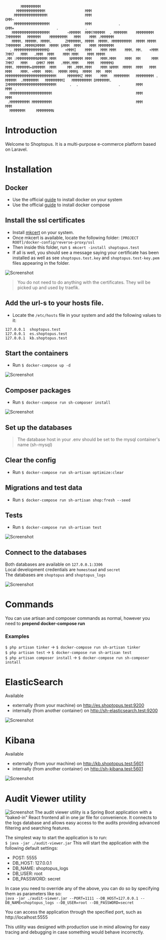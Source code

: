 ```
       MMMMMMMMM                                                                                                        
     MMMMMMMMMMMMM                  MMM                                                                                 
    MMMMMMMMMMMMMMM                 MMM                               OMM~                                              
    MMMMMMMMMMMMMMMM                MMM            .                  OMM=                   .            .             
   MMMMMMMMMMMMMMMMM        ~MMMMM  MMM?MMMMM  . MMMMMM    MMMMMMMM  7MMMMMM   MMMMMM    MMMMMMMM   MMM    MMM .MMMMMM  
   MMMM. MMMMM. MMMM.      ZMMMMMM, MMMM  MMMM. MMMMMMMMM  MMMM MMMM 7MMMMMM .MMMMOMMMM  MMMM $MMM  MMM    MMM MMMMMMM  
  . MMMMMMMMMMMMMMMD       +MMMI    MMM    MMM MMM    MMM. MM.   +MMM 7MM7   MMM   .MMM  MMM    MMM MMM    MMM MMMM     
.MM :MMMMMMMMMNMMMM MMM      NMMMMM MMM    MMM.MMM    MMM  MM     MMM 7MM7   MMM    OMM7 MMM   .MMM.MMM    MMM   MMMMMO 
MMM. MMMMMM=8MMMMM  MMM     MM .MMM.MMM    MMM NMMM  MMMM  MMM   MMM   MMM    MMM. +MMM  MMM:  MMMM MMM$  MMMM  MM  MMM 
MMMMMMMMMMMMMMMMMMMMMMM     MMMMMMZ MMM    MMM   MMMMMMM   MMMMMMMM .  MMMMM  .MMMMMMM   MMMMMMMMI   MMMMMMMMM DMMMMMM. 
IMMMMMMMMMMMMMMMMMMMMMM      .  .                  .       MMM                           MMM .                          
  MMMMMMMMMMMMMMMMMMM                                      MMM                           MMM                            
 .MMMMMMMMM MMMMMMMMM                                      MMM                           MMM                            
  MMMMMMM     MMMMMMMN  
```  

# Introduction
Welcome to Shoptopus. It is a multi-purpose e-commerce platform based on Laravel.

# Installation
## Docker
- Use the official [guide](https://docs.docker.com/engine/install/) to install docker on your system
- Use the official [guide](https://docs.docker.com/compose/install/) to install docker compose

## Install the ssl certificates
- Install [mkcert](https://mkcert.org/) on your system.
- Once mkcert is available, locate the following folder: `[PROJECT ROOT]/docker-config/reverse-proxy/ssl`
- Then inside this folder, run `$ mkcert -install shoptopus.test`
- If all is well, you should see a message saying your certificate has been installed as well as see `shoptopus.test.key` and `shoptopus.test-key.pem` files appearing in the folder.

![Screenshot](./docs/screenshots/mkcert-ssl.png)

> You do not need to do anything with the certificates. They will be picked up and used by traefik.

## Add the url-s to your hosts file.
- Locate the `/etc/hosts` file in your system and add the following values to it:
```
127.0.0.1  shoptopus.test
127.0.0.1  es.shoptopus.test
127.0.0.1  kb.shoptopus.test
```

## Start the containers
- Run `$ docker-compose up -d`

![Screenshot](./docs/screenshots/containers-running.jpg)

## Composer packages
- Run `$ docker-compose run sh-composer install`

![Screenshot](./docs/screenshots/composer-install.jpg)

## Set up the databases
> The database host in your .env should be set to the mysql container's name (sh-mysql)

## Clear the config
- Run `$ docker-compose run sh-artisan optimize:clear`

## Migrations and test data
- Run `$ docker-compose run sh-artisan shop:fresh --seed`

## Tests
- Run `$ docker-compose run sh-artisan test`

![Screenshot](./docs/screenshots/tests.jpg)

## Connect to the databases
Both databases are available on `127.0.0.1:3306`  
Local development credentials are `homestead` and `secret`  
The databases are `shoptopus` and `shoptopus_logs`

![Screenshot](./docs/screenshots/db-connection.jpg)

# Commands
You can use artisan and composer commands as normal, however you need to **prepend docker-compose run**
### Examples
`$ php artisan tinker` -> `$ docker-compose run sh-artisan tinker`\
`$ php artisan test` -> `$ docker-compose run sh-artisan test`\
`$ php artisan composer install` -> `$ docker-compose run sh-composer install`

# ElasticSearch
Available 
- externally (from your machine) on http://es.shoptopus.test:9200
- internally (from another container) on http://sh-elasticsearch.test:9200

![Screenshot](./docs/screenshots/elasticsearch.jpg)

# Kibana
Available 
- externally (from your machine) on http://kb.shoptopus.test:5601
- internally (from another container) on http://sh-kibana.test:5601

![Screenshot](./docs/screenshots/kibana.jpg)

# Audit Viewer utility
![Screenshot](./docs/screenshots/audit-viewer.png)
The audit viewer utility is a Spring Boot application with a "baked-in" React frontend all in one jar file for convenience.
It connects to the logs database and allows easy access to the audits providing advanced filtering and searching features.

The simplest way to start the application is to run:\
```$ java -jar ./audit-viewer.jar```
This will start the application with the following default settings:
- POST: 5555
- DB_HOST: 127.0.0.1
- DB_NAME: shoptopus_logs
- DB_USER: root
- DB_PASSWORD: secret

In case you need to override any of the above, you can do so by specifying them as parameters like so:\
```java -jar ./audit-viewer.jar --PORT=1111 --DB_HOST=127.0.0.1 --DB_NAME=shoptopus_logs --DB_USER=root --DB_PASSWORD=secret```

You can access the application through the specified port, such as http://localhost:5555

This utility was designed with production use in mind allowing for easy tracing and debugging in case something would behave incorrectly.
